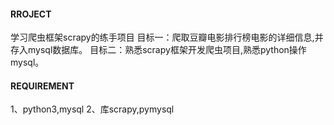 #### RROJECT

学习爬虫框架scrapy的练手项目
目标一：爬取豆瓣电影排行榜电影的详细信息,并存入mysql数据库。
目标二：熟悉scrapy框架开发爬虫项目,熟悉python操作mysql。

#### REQUIREMENT

1、python3,mysql
2、库scrapy,pymysql

